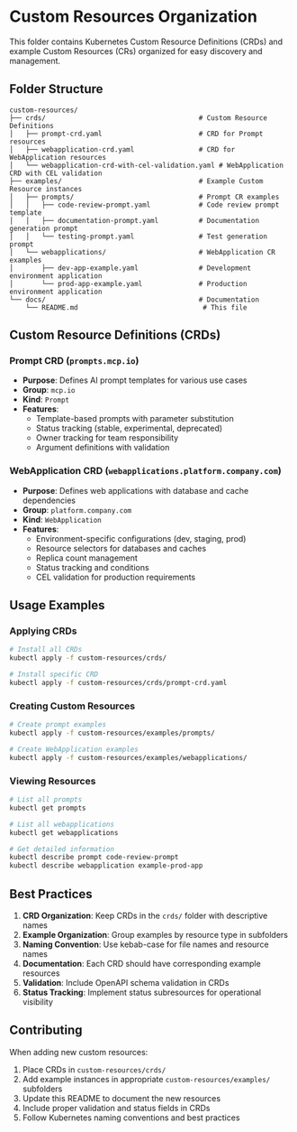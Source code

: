 # Custom Resources Organization

This folder contains Kubernetes Custom Resource Definitions (CRDs) and example Custom Resources (CRs) organized for easy discovery and management.

## Folder Structure

```
custom-resources/
├── crds/                                      # Custom Resource Definitions
│   ├── prompt-crd.yaml                        # CRD for Prompt resources
│   ├── webapplication-crd.yaml                # CRD for WebApplication resources
│   └── webapplication-crd-with-cel-validation.yaml # WebApplication CRD with CEL validation
├── examples/                                  # Example Custom Resource instances
│   ├── prompts/                               # Prompt CR examples
│   │   ├── code-review-prompt.yaml            # Code review prompt template
│   │   ├── documentation-prompt.yaml          # Documentation generation prompt
│   │   └── testing-prompt.yaml                # Test generation prompt
│   └── webapplications/                       # WebApplication CR examples
│       ├── dev-app-example.yaml               # Development environment application
│       └── prod-app-example.yaml              # Production environment application
└── docs/                                      # Documentation
    └── README.md                               # This file
```

## Custom Resource Definitions (CRDs)

### Prompt CRD (`prompts.mcp.io`)
- **Purpose**: Defines AI prompt templates for various use cases
- **Group**: `mcp.io`
- **Kind**: `Prompt`
- **Features**: 
  - Template-based prompts with parameter substitution
  - Status tracking (stable, experimental, deprecated)
  - Owner tracking for team responsibility
  - Argument definitions with validation

### WebApplication CRD (`webapplications.platform.company.com`)
- **Purpose**: Defines web applications with database and cache dependencies
- **Group**: `platform.company.com`
- **Kind**: `WebApplication`
- **Features**:
  - Environment-specific configurations (dev, staging, prod)
  - Resource selectors for databases and caches
  - Replica count management
  - Status tracking and conditions
  - CEL validation for production requirements

## Usage Examples

### Applying CRDs
```bash
# Install all CRDs
kubectl apply -f custom-resources/crds/

# Install specific CRD
kubectl apply -f custom-resources/crds/prompt-crd.yaml
```

### Creating Custom Resources
```bash
# Create prompt examples
kubectl apply -f custom-resources/examples/prompts/

# Create WebApplication examples
kubectl apply -f custom-resources/examples/webapplications/
```

### Viewing Resources
```bash
# List all prompts
kubectl get prompts

# List all webapplications
kubectl get webapplications

# Get detailed information
kubectl describe prompt code-review-prompt
kubectl describe webapplication example-prod-app
```

## Best Practices

1. **CRD Organization**: Keep CRDs in the `crds/` folder with descriptive names
2. **Example Organization**: Group examples by resource type in subfolders
3. **Naming Convention**: Use kebab-case for file names and resource names
4. **Documentation**: Each CRD should have corresponding example resources
5. **Validation**: Include OpenAPI schema validation in CRDs
6. **Status Tracking**: Implement status subresources for operational visibility

## Contributing

When adding new custom resources:

1. Place CRDs in `custom-resources/crds/`
2. Add example instances in appropriate `custom-resources/examples/` subfolders
3. Update this README to document the new resources
4. Include proper validation and status fields in CRDs
5. Follow Kubernetes naming conventions and best practices